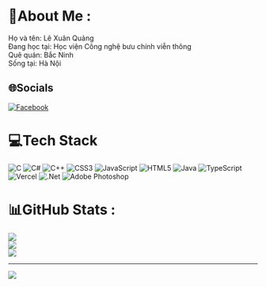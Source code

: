 # 💫About Me :
<p>Họ và tên: Lê Xuân Quảng<br>
Đang học tại: Học viện Công nghệ bưu chính viễn thông<br>
Quê quán: Bắc Ninh<br>
Sống tại: Hà Nội</p>


## 🌐Socials
[![Facebook](https://img.shields.io/badge/Facebook-%231877F2.svg?logo=Facebook&logoColor=white)](https://facebook.com/https://www.facebook.com/profile.php?id=100083620950953) 

# 💻Tech Stack
![C](https://img.shields.io/badge/c-%2300599C.svg?style=for-the-badge&logo=c&logoColor=white) ![C#](https://img.shields.io/badge/c%23-%23239120.svg?style=for-the-badge&logo=c-sharp&logoColor=white) ![C++](https://img.shields.io/badge/c++-%2300599C.svg?style=for-the-badge&logo=c%2B%2B&logoColor=white) ![CSS3](https://img.shields.io/badge/css3-%231572B6.svg?style=for-the-badge&logo=css3&logoColor=white) ![JavaScript](https://img.shields.io/badge/javascript-%23323330.svg?style=for-the-badge&logo=javascript&logoColor=%23F7DF1E) ![HTML5](https://img.shields.io/badge/html5-%23E34F26.svg?style=for-the-badge&logo=html5&logoColor=white) ![Java](https://img.shields.io/badge/java-%23ED8B00.svg?style=for-the-badge&logo=java&logoColor=white) ![TypeScript](https://img.shields.io/badge/typescript-%23007ACC.svg?style=for-the-badge&logo=typescript&logoColor=white) ![Vercel](https://img.shields.io/badge/vercel-%23000000.svg?style=for-the-badge&logo=vercel&logoColor=white) ![.Net](https://img.shields.io/badge/.NET-5C2D91?style=for-the-badge&logo=.net&logoColor=white) ![Adobe Photoshop](https://img.shields.io/badge/adobephotoshop-%2331A8FF.svg?style=for-the-badge&logo=adobephotoshop&logoColor=white)
# 📊GitHub Stats :
![](https://github-readme-stats.vercel.app/api?username=XQuang99&theme=radical&hide_border=false&include_all_commits=false&count_private=false)<br/>
![](https://github-readme-streak-stats.herokuapp.com/?user=XQuang99&theme=radical&hide_border=false)<br/>
![](https://github-readme-stats.vercel.app/api/top-langs/?username=XQuang99&theme=radical&hide_border=false&include_all_commits=false&count_private=false&layout=compact)



---
[![](https://visitcount.itsvg.in/api?id=XQuang99&icon=0&color=0)](https://visitcount.itsvg.in)
